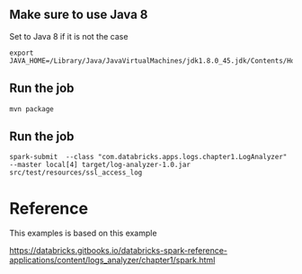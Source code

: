 
## Make sure to use Java 8

Set to Java 8 if it is not the case
```
export JAVA_HOME=/Library/Java/JavaVirtualMachines/jdk1.8.0_45.jdk/Contents/Home/
```

## Run the job

```
mvn package 
```

## Run the job

```
spark-submit  --class "com.databricks.apps.logs.chapter1.LogAnalyzer" --master local[4] target/log-analyzer-1.0.jar src/test/resources/ssl_access_log 
```

# Reference

This examples is based on this example

https://databricks.gitbooks.io/databricks-spark-reference-applications/content/logs_analyzer/chapter1/spark.html



